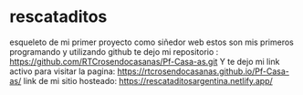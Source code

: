 # rescataditos
esqueleto de mi primer proyecto como siñedor web
estos son mis primeros programando y utilizando github
te dejo mi repositorio : https://github.com/RTCrosendocasanas/Pf-Casa-as.git
Y te dejo mi link activo para visitar la pagina: https://rtcrosendocasanas.github.io/Pf-Casa-as/
link de mi sitio hosteado: https://rescataditosargentina.netlify.app/
